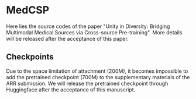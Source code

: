 # MedCSP
Here lies the source codes of the paper "Unity in Diversity: Bridging Multimodal Medical Sources via Cross-source Pre-training". More details will be released after the acceptance of this paper.

## Checkpoints
Due to the space limitation of attachment (200M), it becomes impossible to add the pretrained checkpoint (700M) to the supplementary materials of the ARR submission. We will release the pretrained checkpoint through Huggingface after the acceptance of this manuscript.
